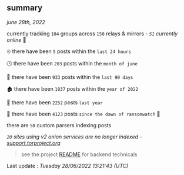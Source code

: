 
## summary
_june 28th, 2022_

currently tracking `104` groups across `150` relays & mirrors - _`51` currently online_ 📡

⏲ there have been `5` posts within the `last 24 hours`

🕓 there have been `203` posts within the `month of june`

📅 there have been `933` posts within the `last 90 days`

🏚 there have been `1837` posts within the `year of 2022`

🚀 there have been `2252` posts `last year`

🦕 there have been `4123` posts `since the dawn of ransomwatch` 🐣

there are `50` custom parsers indexing posts

_`20` sites using v2 onion services are no longer indexed - [support.torproject.org](https://support.torproject.org/onionservices/v2-deprecation/)_

> see the project [README](https://github.com/jmousqueton/ransomwatch#readme) for backend technicals



Last update : _Tuesday 28/06/2022 13:21:43 (UTC)_

